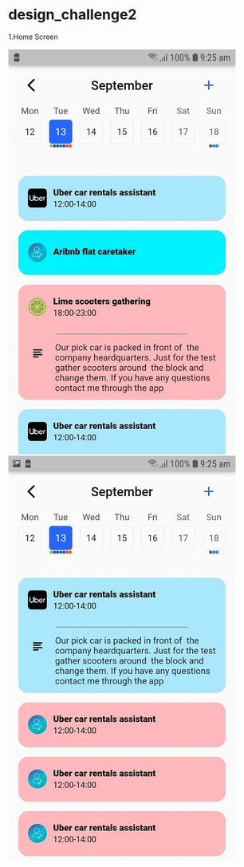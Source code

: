 # design_challenge2


1.Home Screen<br><br>
![Home Screen](screenshots/Image1.jpg)
![Home Screen](screenshots/Image2.jpg)<br>
